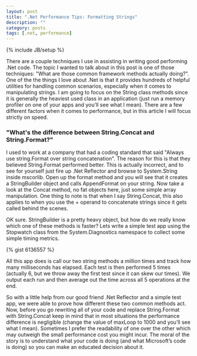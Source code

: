 ```yaml
---
layout: post
title: ".Net Performance Tips: Formatting Strings"
description: ""
category: posts
tags: [.net, performance]
---
```

{% include JB/setup %}

There are a couple techniques I use in assisting in writing good performing .Net code. The topic I wanted to talk about in this post is one of those techniques: "What are those common framework methods actually doing?". One of the the things I love about .Net is that it provides hundreds of helpful utilities for handling common scenarios, especially when it comes to manipulating strings. I am going to focus on the String class methods since it is generally the heaviest used class in an application (just run a memory profiler on one of your apps and you'll see what I mean). There are a few different factors when it comes to performance, but in this article I will focus strictly on speed.

### "What's the difference between String.Concat and String.Format?"

I used to work at a company that had a coding standard that said "Always use string.Format over string concatenation". The reason for this is that they believed String.Format performed better. This is actually incorrect, and to see for yourself just fire up .Net Reflector and browse to System.String inside mscorlib. Open up the format method and you will see that it creates a StringBuilder object and calls AppendFormat on your string. Now take a look at the Concat method, no fat objects here, just some simple array manipulation. One thing to note is that when I say String.Concat, this also applies to when you use the + operand to concatenate strings since it gets called behind the scenes.

OK sure. StringBuilder is a pretty heavy object, but how do we really know which one of these methods is faster? Lets write a simple test app using the Stopwatch class from the System.Diagnostics namespace to collect some simple timing metrics.

{% gist 6136557 %}

All this app does is call our two string methods a million times and track how many milliseconds has elapsed. Each test is then performed 5 times (actually 6, but we throw away the first test since it can skew our times). We output each run and then average out the time across all 5 operations at the end.

So with a little help from our good friend .Net Reflector and a simple test app, we were able to prove how different these two common methods act. Now, before you go rewriting all of your code and replace String.Format with String.Concat keep in mind that in most situations the performance difference is negligible (change the value of maxLoop to 1000 and you’ll see what I mean). Sometimes I prefer the readability of one over the other which may outweigh the small performance cost you might incur. The moral of the story is to understand what your code is doing (and what Microsoft’s code is doing) so you can make an educated decision about it.